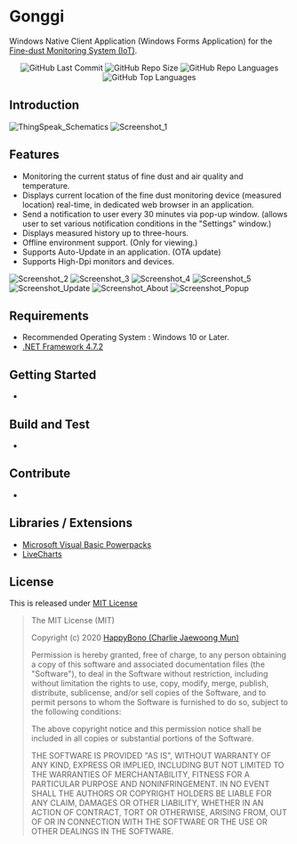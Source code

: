 # Gonggi
Windows Native Client Application (Windows Forms Application) for the [Fine-dust Monitoring System (IoT)](https://github.com/happybono/FinedustMonitorWithGPS).

<div align="center">
<img alt="GitHub Last Commit" src="https://img.shields.io/github/last-commit/happybono/Gonggi"> 
<img alt="GitHub Repo Size" src="https://img.shields.io/github/repo-size/happybono/Gonggi">
<img alt="GitHub Repo Languages" src="https://img.shields.io/github/languages/count/happybono/Gonggi">
<img alt="GitHub Top Languages" src="https://img.shields.io/github/languages/top/HappyBono/Gonggi">
</div>

## Introduction 
<img src="https://github.com/happybono/Gonggi/blob/master/ThingSpeak-WClient.png" alt="ThingSpeak_Schematics"/>

<img src="https://github.com/happybono/Gonggi/blob/master/Gonggi-Screenshot_1.png" alt="Screenshot_1"/>

## Features
* Monitoring the current status of fine dust and air quality and temperature.
* Displays current location of the fine dust monitoring device (measured location) real-time, in dedicated web browser in an application.
* Send a notification to user every 30 minutes via pop-up window. (allows user to set various notification conditions in the "Settings" window.)
* Displays measured history up to three-hours.
* Offline environment support. (Only for viewing.)
* Supports Auto-Update in an application. (OTA update)
* Supports High-Dpi monitors and devices.

<img src="https://github.com/happybono/Gonggi/blob/master/Gonggi-Screenshot_2.png" alt="Screenshot_2"/>

<img src="https://github.com/happybono/Gonggi/blob/master/Gonggi-Screenshot_3.png" alt="Screenshot_3"/>

<img src="https://github.com/happybono/Gonggi/blob/master/Gonggi-Screenshot_4.png" alt="Screenshot_4"/>

<img src="https://github.com/happybono/Gonggi/blob/master/Gonggi-Screenshot_5.png" alt="Screenshot_5"/>

<img src="https://github.com/happybono/Gonggi/blob/master/Gonggi-Update.png" alt="Screenshot_Update"/>

<img src="https://github.com/happybono/Gonggi/blob/master/Gonggi-Version.png" alt="Screenshot_About"/>

<img src="https://github.com/happybono/Gonggi/blob/master/Gonggi-Popup.png" alt="Screenshot_Popup"/>

## Requirements
* Recommended Operating System : Windows 10 or Later.
* [.NET Framework 4.7.2](https://support.microsoft.com/ko-kr/help/4054530/microsoft-net-framework-4-7-2-offline-installer-for-windows) 

## Getting Started
- 

## Build and Test
-

## Contribute
-

## Libraries / Extensions
- [Microsoft Visual Basic Powerpacks](https://www.microsoft.com/en-us/download/details.aspx?id=25169)
- [LiveCharts](https://lvcharts.net/)

## License
This is released under [MIT License](https://opensource.org/licenses/MIT)

> The MIT License (MIT)
>
> Copyright (c) 2020 [HappyBono (Charlie Jaewoong Mun)](https://github.com/happybono/)
> 
> Permission is hereby granted, free of charge, to any person obtaining a copy of this software and associated documentation files (the "Software"), to deal in the Software without restriction, including without limitation the rights to use, copy, modify, merge, publish, distribute, sublicense, and/or sell copies of the Software, and to permit persons to whom the Software is furnished to do so, subject to the following conditions:
> 
> The above copyright notice and this permission notice shall be included in all copies or substantial portions of the Software.
> 
> THE SOFTWARE IS PROVIDED "AS IS", WITHOUT WARRANTY OF ANY KIND, EXPRESS OR IMPLIED, INCLUDING BUT NOT LIMITED TO THE WARRANTIES OF MERCHANTABILITY, FITNESS FOR A PARTICULAR PURPOSE AND NONINFRINGEMENT. IN NO EVENT SHALL THE AUTHORS OR COPYRIGHT HOLDERS BE LIABLE FOR ANY CLAIM, DAMAGES OR OTHER LIABILITY, WHETHER IN AN ACTION OF CONTRACT, TORT OR OTHERWISE, ARISING FROM, OUT OF OR IN CONNECTION WITH THE SOFTWARE OR THE USE OR OTHER DEALINGS IN THE SOFTWARE.
